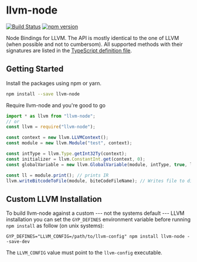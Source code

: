 # llvm-node

[![Build Status](https://travis-ci.org/MichaReiser/llvm-node.svg?branch=master)](https://travis-ci.org/MichaReiser/llvm-node)
[![npm version](https://badge.fury.io/js/llvm-node.svg)](https://badge.fury.io/js/llvm-node)

Node Bindings for LLVM. The API is mostly identical to the one of LLVM (when possible and not to cumbersom). All supported methods with their signatures are listed in the [TypeScript definition file](./llvm-node.d.ts). 

## Getting Started

Install the packages using npm or yarn.

```bash
npm install --save llvm-node
```

Require llvm-node and you're good to go

```js
import * as llvm from "llvm-node";
// or
const llvm = require("llvm-node");

const context = new llvm.LLVMContext();
const module = new llvm.Module("test", context);

const intType = llvm.Type.getInt32Ty(context);
const initializer = llvm.ConstantInt.get(context, 0);
const globalVariable = new llvm.GlobalVariable(module, intType, true, llvm.LinkageTypes.InternalLinkage, initializer);

const ll = module.print(); // prints IR
llvm.writeBitcodeToFile(module, biteCodeFileName); // Writes file to disk
```

## Custom LLVM Installation

To build llvm-node against a custom --- not the systems default --- LLVM installation you can set the `GYP_DEFINES` environment variable before running `npm install` as follow (on unix systems):

```
GYP_DEFINES="LLVM_CONFIG=/path/to/llvm-config" npm install llvm-node --save-dev
```

The `LLVM_CONFIG` value must point to the `llvm-config` executable. 

